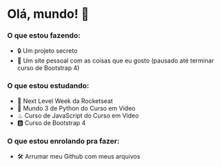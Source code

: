 # Olá, mundo! 👋

### O que estou fazendo:
- 🔒 Um projeto secreto
- 🧱 Um site pessoal com as coisas que eu gosto (pausado até terminar curso de Bootstrap 4)

### O que estou estudando:
- 🚀 Next Level Week da Rocketseat
- 🐍 Mundo 3 de Python do Curso em Vídeo
- ♨ Curso de JavaScript do Curso em Vídeo
- 🅱 Curso de Bootstrap 4

### O que estou enrolando pra fazer:
- 🛠 Arrumar meu Github com meus arquivos 
